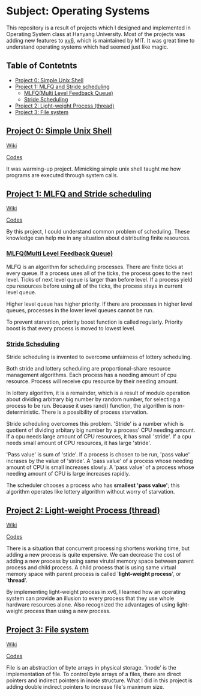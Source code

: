 # Subject: Operating Systems

This repository is a result of projects which I designed and implemented in Operating System class at Hanyang University. Most of the projects was adding new features to [xv6](https://github.com/mit-pdos/xv6-public), which is maintained by MIT. It was great time to understand operating systems which had seemed just like magic.

## Table of Contetnts

* [Project 0: Simple Unix Shell](#project-0-simple-unix-shell)
* [Project 1: MLFQ and Stride scheduling](#project-1-mlfq-and-stride-scheduling)
  * [MLFQ(Multi Level Feedback Queue)](#mlfqmulti-level-feedback-queue)
  * [Stride Scheduling](#stride-scheduling)
* [Project 2: Light\-weight Process (thread)](#project-2-light-weight-process-thread)
* [Project 3: File system](#project-3-file-system)

## [Project 0: Simple Unix Shell](#table-of-contents)

[Wiki](https://github.com/hrzon/Class_OperatingSystems_xv6/wiki/shell)

[Codes](https://github.com/hrzon/Class_OperatingSystems_xv6/blob/master/proj_shell/shell.c)

It was warming-up project. Mimicking simple unix shell taught me how programs are executed through system calls.

## [Project 1: MLFQ and Stride scheduling](#table-of-contents)

[Wiki](https://github.com/hrzon/Class_OperatingSystems_xv6/wiki/mlfqStride)

[Codes](https://github.com/hrzon/Class_OperatingSystems_xv6/tree/master/xv6-public)

By this project, I could understand common problem of scheduling. These knowledge can help me in any situation about distributing finite resources.

### [MLFQ(Multi Level Feedback Queue)](#table-of-contents)

MLFQ is an algorithm for scheduling processes. There are finite ticks at every queue. If a process uses all of the ticks, the process goes to the next level. Ticks of next level queue is larger than before level. If a process yield cpu resources before using all of the ticks, the process stays in current level queue.

Higher level queue has higher priority. If there are processes in higher level queues, processes in the lower level queues cannot be run.

To prevent starvation, priority boost function is called regularly. Priority boost is that every process is moved to lowest level.

### [Stride Scheduling](#table-of-contents)

Stride scheduling is invented to overcome unfairness of lottery scheduling.

Both stride and lottery scheduling are proportional-share resource management algorithms. Each process has a needing amount of cpu resource. Process will receive cpu resource by their needing amount.

In lottery algorithm, it is a remainder, which is a result of modulo operation about dividing arbitrary big number by random number, for selecting a process to be run. Because it uses rand() function, the algorithm is non-deterministic. There is a possibility of process starvation.

Stride scheduling overcomes this problem. 'Stride' is a number which is quotient of dividing arbitary big number by a process' CPU needing amount. If a cpu needs large amount of CPU resources, it has small 'stride'. If a cpu needs small amount of CPU resources, it has large 'stride'.

'Pass value' is sum of 'stide'. If a process is chosen to be run, 'pass value' incrases by the value of 'stride'. A 'pass value' of a process whose needing amount of CPU is small increases slowly. A 'pass value' of a process whose needing amount of CPU is large increases rapidly.

The scheduler chooses a process who has **smallest 'pass value'**; this algorithm operates like lottery algorithm without worry of starvation.

## [Project 2: Light-weight Process (thread)](#table-of-contents)

[Wiki](https://github.com/hrzon/Class_OperatingSystems_xv6/wiki/thread)

[Codes](https://github.com/hrzon/Class_OperatingSystems_xv6/tree/master/xv6-public)

There is a situation that concurrent processing shortens working time, but adding a new process is quite expensive. We can decrease the cost of adding a new process by using same virutal memory space between parent process and child process. A child process that is using same virtual memory space with parent process is called '**light-weight process**', or '**thread**'.

By implementing light-weight process in xv6, I learned how an operating system can provide an illusion to every process that they use whole hardware resources alone. Also recognized the advantages of using light-weight process than using a new process.

## [Project 3: File system](#table-of-contents)

[Wiki](https://github.com/hrzon/Class_OperatingSystems_xv6/wiki/filesystem)

[Codes](https://github.com/hrzon/Class_OperatingSystems_xv6/tree/master/xv6-public)

File is an abstraction of byte arrays in physical storage. 'inode' is the implementation of file. To control byte arrays of a files, there are direct pointers and indirect pointers in inode structure. What I did in this project is adding double indirect pointers to increase file's maximum size.

